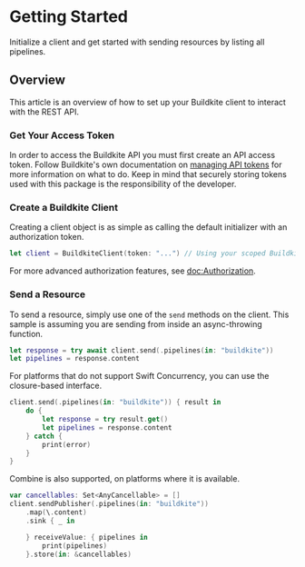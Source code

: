 # Getting Started

Initialize a client and get started with sending resources by listing all pipelines. 

## Overview

This article is an overview of how to set up your Buildkite client to interact with the REST API.

### Get Your Access Token

In order to access the Buildkite API you must first create an API access token. Follow Buildkite's own documentation on [managing API tokens](https://buildkite.com/docs/apis/managing-api-tokens) for more information on what to do. Keep in mind that securely storing tokens used with this package is the responsibility of the developer. 

### Create a Buildkite Client

Creating a client object is as simple as calling the default initializer with an authorization token. 

```swift
let client = BuildkiteClient(token: "...") // Using your scoped Buildkite API access token
```

For more advanced authorization features, see <doc:Authorization>.

### Send a Resource

To send a resource, simply use one of the `send` methods on the client. This sample is assuming you are sending from inside an async-throwing function. 

```swift
let response = try await client.send(.pipelines(in: "buildkite"))
let pipelines = response.content
```

For platforms that do not support Swift Concurrency, you can use the closure-based interface.

```swift
client.send(.pipelines(in: "buildkite")) { result in
    do {
        let response = try result.get()
        let pipelines = response.content
    } catch {
        print(error)
    }
}
```

Combine is also supported, on platforms where it is available.

```swift
var cancellables: Set<AnyCancellable> = []
client.sendPublisher(.pipelines(in: "buildkite"))
    .map(\.content)
    .sink { _ in

    } receiveValue: { pipelines in
        print(pipelines)
    }.store(in: &cancellables)
```
